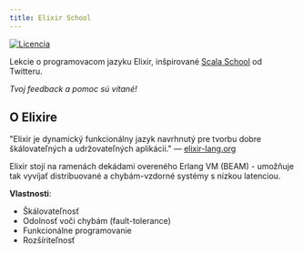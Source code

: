 ```yaml
---
title: Elixir School
---
```


[![Licencia](//img.shields.io/badge/license-MIT-brightgreen.svg)](http://opensource.org/licenses/MIT)

Lekcie o programovacom jazyku Elixir, inšpirované [Scala School](http://twitter.github.io/scala_school/) od Twitteru.

_Tvoj feedback a pomoc sú vítané!_

## O Elixire

"Elixir je dynamický funkcionálny jazyk navrhnutý pre tvorbu dobre škálovateľných a udržovateľných aplikácii." — [elixir-lang.org](http://elixir-lang.org/)

Elixir stojí na ramenách dekádami overeného Erlang VM (BEAM) - umožňuje tak vyvíjať distribuované a chybám-vzdorné systémy s nízkou latenciou.

__Vlastnosti__:

+ Škálovateľnosť
+ Odolnosť voči chybám (fault-tolerance)
+ Funkcionálne programovanie
+ Rozšíriteľnosť
